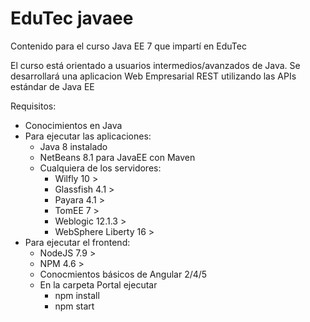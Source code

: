 # EduTec javaee
Contenido para el curso Java EE 7 que impartí en EduTec

El curso está orientado a usuarios intermedios/avanzados de Java. Se desarrollará una aplicacion Web Empresarial REST utilizando las APIs estándar de Java EE

Requisitos:

- Conocimientos en Java
- Para ejecutar las aplicaciones:
  - Java 8 instalado
  - NetBeans 8.1 para JavaEE con Maven
  - Cualquiera de los servidores:
    - Wilfly 10 >
    - Glassfish 4.1 >
    - Payara 4.1 >
    - TomEE 7 >
    - Weblogic 12.1.3 >
    - WebSphere Liberty 16 >
- Para ejecutar el frontend:
  - NodeJS 7.9 >
  - NPM 4.6 >
  - Conocmientos básicos de Angular 2/4/5
  - En la carpeta Portal ejecutar
    - npm install
    - npm start

